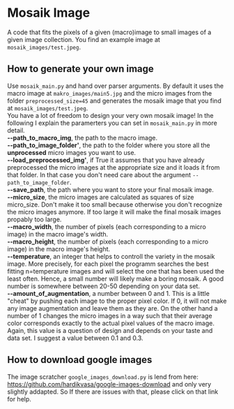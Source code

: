 # Mosaik Image
A code that fits the pixels of a given (macro)image to small images of a given image collection. You find an example image at `mosaik_images/test.jpeg`.

## How to generate your own image
Use `mosaik_main.py` and hand over parser arguments. By default it uses the macro image at `makro_images/main5.jpg` and the micro images
from the folder `preprocessed_size=45` and generates the mosaik image that you find at `mosaik_images/test.jpeg`. 
<br/>
You have a lot of freedom to design your very own mosaik image! In the following I explain the paramerters you can set in `mosaik_main.py` in more detail.\
**--path_to_macro_img**, the path to the macro image.\
**--path_to_image_folder'**, the path to the folder where you store all the **unprocessed** micro images you want to use.\
**--load_preprocessed_img'**, if True it assumes that you have already preprocessed the micro images at the appropriate size and it loads it from that folder. In that case you don't need care about the argument `--path_to_image_folder`.\
**--save_path**, the path where you want to store your final mosaik image.\
**--micro_size**, the micro images are calculated as squares of size micro_size. Don't make it too small because otherwise you don't recognize the micro images anymore. If too large it will make the final mosaik images propably too large.\
**--macro_width**, the number of pixels (each corresponding to a micro image) in the macro image's width.\
**--macro_height**, the number of pixels (each corresponding to a micro image) in the macro image's height.\
**--temperature**, an integer that helps to controll the variety in the mosaik image. More precisely, for each pixel the programm searches the best fitting n=temperature images and will select the one that has been used the least often. Hence, a small number will likely make a boring mosaik. A good number is somewhere between 20-50 depending on your data set.\
**--amount_of_augmentation**, a number between 0 and 1. This is a little "cheat" by pushing each image to the proper pixel color. If 0, it will not make any image augmentation and leave them as they are. On the other hand a number of 1 changes the micro images in a way such that their average color corresponds exactly to the actual pixel values of the macro image. Again, this value is a question of design and depends on your taste and data set. I suggest a value between 0.1 and 0.3.


## How to download google images

The image scratcher `google_images_download.py` is lend from here:
https://github.com/hardikvasa/google-images-download
and only very slightly addapted. So If there are issues with that, please click on that link for help.
